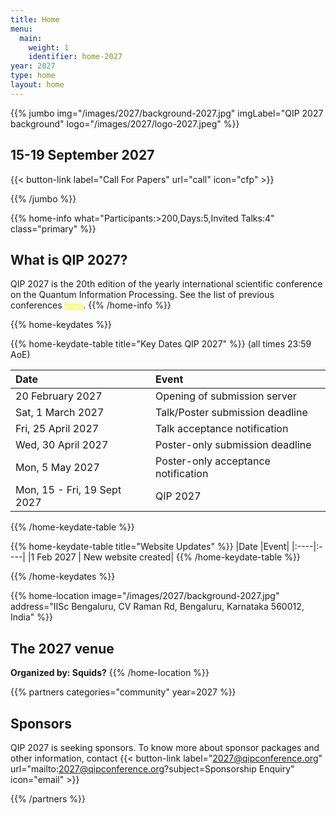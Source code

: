 ```yaml
---
title: Home
menu:
  main:
    weight: 1
    identifier: home-2027
year: 2027
type: home
layout: home
---
```

<!-- JUMBO -->
{{% jumbo img="/images/2027/background-2027.jpg" imgLabel="QIP 2027 background" logo="/images/2027/logo-2027.jpeg" %}}

## 15-19 September 2027

{{< button-link label="Call For Papers"
                url="call"
                icon="cfp" >}}

{{% /jumbo %}}


{{% home-info what="Participants:>200,Days:5,Invited Talks:4" class="primary" %}}
## What is QIP 2027?

QIP 2027 is the 20th edition of the yearly international scientific conference on the Quantum Information Processing. See the list of previous conferences <a style="color: yellow" href="/2027/charter/#history-of-qip">here</a>.
{{% /home-info %}}

{{% home-keydates %}}

{{% home-keydate-table title="Key Dates QIP 2027" %}}
(all times 23:59 AoE)

|Date |Event|
|:----|:----|
| 20 February 2027 | Opening of submission server |
| Sat, 1 March 2027 |  Talk/Poster submission deadline |
| Fri, 25 April 2027 | Talk acceptance notification |
| Wed, 30 April 2027 | Poster-only submission deadline |
| Mon, 5 May 2027 | Poster-only acceptance notification |
| Mon, 15 - Fri, 19 Sept 2027 | QIP 2027 |
{{% /home-keydate-table %}}

{{% home-keydate-table title="Website Updates" %}}
|Date |Event|
|:----|:----|
|1 Feb 2027 | New website created|
{{% /home-keydate-table %}}

{{% /home-keydates %}}


<!-- THE MAP -->
{{% home-location
    image="/images/2027/background-2027.jpg"
    address="IISc Bengaluru, CV Raman Rd, Bengaluru, Karnataka 560012, India"
    %}}

## The 2027 venue
<strong>Organized by: Squids?</strong>
{{% /home-location %}}

<!-- 
{{% home-speakers year=2027 %}}
## Featured Speakers
{{< button-link label="All Speakers"
                url="/2027/speakers"
                icon="cfp" >}}
{{% /home-speakers %}}
-->

{{% partners categories="community" year=2027 %}}
## Sponsors

QIP 2027 is seeking sponsors. To know more about sponsor packages and other information, contact {{< button-link label="2027@qipconference.org" url="mailto:2027@qipconference.org?subject=Sponsorship Enquiry" icon="email" >}} 

{{% /partners %}}

